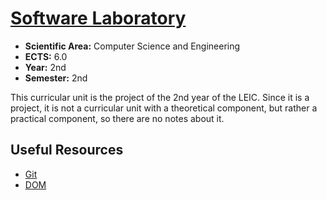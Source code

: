 # [Software Laboratory](https://www.isel.pt/en/leic/software-laboratory)

* **Scientific Area:** Computer Science and Engineering
* **ECTS:** 6.0
* **Year:** 2nd
* **Semester:** 2nd

This curricular unit is the project of the 2nd year of the LEIC. Since it is a project, it is not a curricular unit with a theoretical component, but rather a practical component, so there are no notes about it.

## Useful Resources

* [Git](https://git-scm.com/)
* [DOM](https://www.w3schools.com/js/js_htmldom.asp)